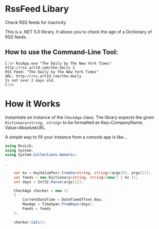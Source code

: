 # RssFeed Libary
Check RSS feeds for inactivity

This is a .NET 5.0 library. It allows you to check the age of a Dictionary of RSS feeds.

## How to use the Command-Line Tool:

~~~~dos
C:\> RssApp.exe "The Daily by The New York Times" http://rss.art19.com/the-daily 2 
RSS Feed: "The Daily by The New York Times"
URL: http://rss.art19.com/the-daily
Is not over 2 days old.
C:\> 
~~~~

# How it Works
Instantiate an instance of the `CheckAge` class. The library expects the given `Dictionary<string, string>` to be formatted as Key=CompanyName, Value=AbsoluteURL.

A simple way to fill your instance from a console app is like...

~~~~C#
using RssLib;
using System;
using System.Collections.Generic;
.
.
.
    var kv = KeyValuePair.Create<string, string>(args[0], args[1]);
    var feeds = new Dictionary<string, string>(new[] { kv });
    int days = Int32.Parse(args[2]);

    CheckAge checker = new ()
    {
        CurrentDateTime = DateTimeOffset.Now,
        MaxAge = TimeSpan.FromDays(days),
        Feeds = feeds
    };
    
    checker.Calc();

~~~~

